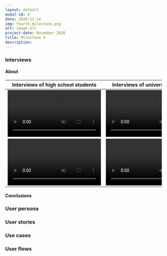 ```yaml
---
layout: default
modal-id: 4
date: 2020-11-14
img: fourth_milestone.png
alt: image-alt
project-date: November 2020
title: Milestone 4
description:  
---
```

### Interviews
#### About

Interviews of high school students  | Interviews of university students
------------- | -------------
![audio1](img/test.mp4)  | ![audio2](img/test.mp4) 
![audio3](img/test.mp4) | ![audio4](img/test.mp4)

#### Conclusions

### User persona

### User stories

### Use cases

### User flows
